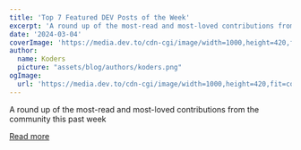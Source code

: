 ```yaml
---
title: 'Top 7 Featured DEV Posts of the Week'
excerpt: 'A round up of the most-read and most-loved contributions from the community this past week'
date: '2024-03-04'
coverImage: 'https://media.dev.to/cdn-cgi/image/width=1000,height=420,fit=cover,gravity=auto,format=auto/https%3A%2F%2Fdev-to-uploads.s3.amazonaws.com%2Fuploads%2Farticles%2Fizn8hfzc0bhki5h4cu15.jpg'
author:
  name: Koders
  picture: "assets/blog/authors/koders.png"
ogImage:
  url: 'https://media.dev.to/cdn-cgi/image/width=1000,height=420,fit=cover,gravity=auto,format=auto/https%3A%2F%2Fdev-to-uploads.s3.amazonaws.com%2Fuploads%2Farticles%2Fizn8hfzc0bhki5h4cu15.jpg'
---
```


A round up of the most-read and most-loved contributions from the community this past week

[Read more](https://dev.to/devteam/top-7-featured-dev-posts-of-the-week-2933)
